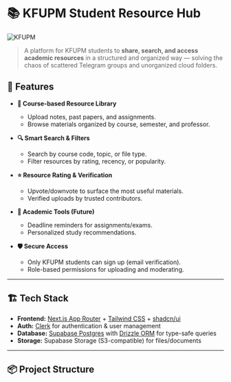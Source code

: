 # 📚 KFUPM Student Resource Hub

![KFUPM](https://mediacenter.kfupm.edu.sa/documents/50/LinkedIn_Banner_4.jpg)

> A platform for KFUPM students to **share, search, and access academic resources** in a structured and organized way — solving the chaos of scattered Telegram groups and unorganized cloud folders.

## 🚀 Features

- **📂 Course-based Resource Library**
  - Upload notes, past papers, and assignments.
  - Browse materials organized by course, semester, and professor.

- **🔍 Smart Search & Filters**
  - Search by course code, topic, or file type.
  - Filter resources by rating, recency, or popularity.

- **⭐ Resource Rating & Verification**
  - Upvote/downvote to surface the most useful materials.
  - Verified uploads by trusted contributors.

- **📅 Academic Tools (Future)**
  - Deadline reminders for assignments/exams.
  - Personalized study recommendations.

- **🛡️ Secure Access**
  - Only KFUPM students can sign up (email verification).
  - Role-based permissions for uploading and moderating.

---

## 🏗️ Tech Stack

- **Frontend:** [Next.js App Router](https://nextjs.org/docs/app) + [Tailwind CSS](https://tailwindcss.com/) + [shadcn/ui](https://ui.shadcn.com/)
- **Auth:** [Clerk](https://clerk.com/) for authentication & user management
- **Database:** [Supabase Postgres](https://supabase.com/) with [Drizzle ORM](https://orm.drizzle.team/) for type-safe queries
- **Storage:** Supabase Storage (S3-compatible) for files/documents

---

## 📦 Project Structure

